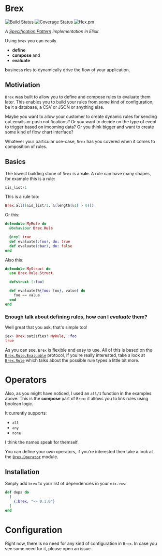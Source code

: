# Brex
[![Build Status](https://travis-ci.org/Zeeker/brex.svg?branch=master)](https://travis-ci.org/Zeeker/brex)
[![Coverage Status](https://coveralls.io/repos/github/Zeeker/brex/badge.svg?branch=master)](https://coveralls.io/github/Zeeker/brex?branch=master)
[![Hex.pm](https://img.shields.io/hexpm/v/brex.svg)](https://hex.pm/packages/brex)

*A [Specification Pattern](https://en.wikipedia.org/wiki/Specification_pattern) implementation in Elixir.*

Using `brex` you can easily

- __define__
- __compose__ and
- __evaluate__

**b**usiness **r**les to dynamically drive the flow of your application.

## Motiviation

`Brex` was built to allow you to define and compose rules to evaluate them later. This enables you to build your rules from some kind of configuration, be it a database, a CSV or JSON or anything else.

Maybe you want to allow your customer to create dynamic rules for sending out emails or push notifications? Or you want to decide on the type of event to trigger based on imcoming data? Or you think bigger and want to create some kind of flow chart interface?

Whatever your particular use-case, `Brex` has you covered when it comes to composition of rules.

## Basics

The lowest building stone of `Brex` is a __rule__. A rule can have many shapes, for example this is a rule:

```elixir
&is_list/1
```

This is a rule too:

```elixir
Brex.all([&is_list/1, &(length(&1) > 0)])
```

Or this:

```elixir
defmodule MyRule do
  @behaviour Brex.Rule

  @impl true
  def evaluate(:foo), do: true
  def evaluate(:bar), do: false
end
```

Also this:

```elixir
defmodule MyStruct do
  use Brex.Rule.Struct

  defstruct [:foo]

  def evaluate(%{foo: foo}, value) do
    foo == value
  end
end
```

### Enough talk about defining rules, how can I _evaluate_ them?

Well great that you ask, that's simple too!

```elixir
iex> Brex.satisfies? MyRule, :foo
true
```

As you can see, `Brex` is flexible and easy to use. All of this is based on the [`Brex.Rule.Evaluable`][evaluable] protocol, if you're really interested, take a look at [`Brex.Rule`][rule] which talks about the possible rule types a little bit more.

# Operators

Also, as you might have noticed, I used an `all/1` function in the examples
above. This is the __compose__ part of `Brex`: it allows you to link rules
using boolean logic.

It currently supports:

- `all`
- `any`
- `none`

I think the names speak for themself.

You can define your own operators, if you're interested then take a look at the [`Brex.Operator`][operator] module.

## Installation

Simply add `brex` to your list of dependencies in your `mix.exs`:

```elixir
def deps do
  [
    {:brex, "~> 0.1.0"}
  ]
end
```

# Configuration

Right now, there is no need for any kind of configuration in `Brex`. In case you see some need for it, please open an issue.

[evaluable]: https://github.com/Zeeker/brex/blob/master/lib/brex/rule.ex#L9-L20
[operator]: https://github.com/Zeeker/brex/blob/master/lib/brex/operator.ex
[rule]: https://github.com/Zeeker/brex/blob/master/lib/brex/rule.ex
